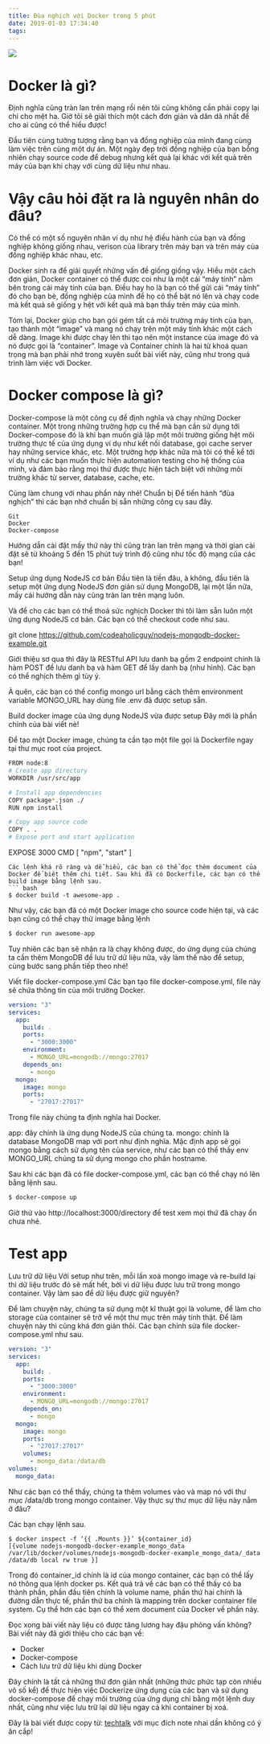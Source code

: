 ```yaml
---
title: Đùa nghịch với Docker trong 5 phút
date: 2019-01-03 17:34:40
tags:
---
```

![](/images/docker_logo.png)
# Docker là gì?
Định nghĩa cũng tràn lan trên mạng rồi nên tôi cũng không cần phải copy lại chi cho mệt ha. Giờ tôi sẽ giải thích một cách đơn giản và dân dã nhất để cho ai cũng có thể hiểu được!

Đầu tiên cùng tưởng tượng rằng bạn và đồng nghiệp của mình đang cùng làm việc trên cùng một dự án. Một ngày đẹp trời đồng nghiệp của bạn bỗng nhiên chạy source code để debug nhưng kết quả lại khác với kết quả trên máy của bạn khi chạy với cùng dữ liệu như nhau.

# Vậy câu hỏi đặt ra là nguyên nhân do đâu?

Có thể có một số nguyên nhân ví dụ như hệ điều hành của bạn và đồng nghiệp không giống nhau, verison của library trên máy bạn và trên máy của đồng nghiệp khác nhau, etc.

Docker sinh ra để giải quyết những vấn đề giống giống vậy. Hiểu một cách đơn giản, Docker container có thể được coi như là một cái “máy tính” nằm bên trong cái máy tính của bạn. Điều hay ho là bạn có thể gửi cái “máy tính” đó cho bạn bè, đồng nghiệp của mình để họ có thể bật nó lên và chạy code mà kết quả sẽ giống y hệt với kết quả mà bạn thấy trên máy của mình.

Tóm lại, Docker giúp cho bạn gói gém tất cả môi trường máy tính của bạn, tạo thành một “image” và mang nó chạy trên một máy tính khác một cách dễ dàng. Image khi được chạy lên thì tạo nên một instance của image đó và nó được gọi là “container”. Image và Container chính là hai từ khoá quan trọng mà bạn phải nhớ trong xuyên suốt bài viết này, cũng như trong quá trình làm việc với Docker.

# Docker compose là gì?
Docker-compose là một công cụ để định nghĩa và chạy những Docker container. Một trong những trường hợp cụ thể mà bạn cần sử dụng tới Docker-compose đó là khi bạn muốn giả lập một môi trường giống hệt môi trường thực tế của ứng dụng ví dụ như kết nối database, gọi cache server hay những service khác, etc. Một trường hợp khác nữa mà tôi có thể kể tới ví dụ như các bạn muốn thực hiện automation testing cho hệ thống của mình, và đảm bảo rằng mọi thứ được thực hiện tách biệt với những môi trường khác từ server, database, cache, etc.

Cùng làm chung với nhau phần này nhé!
Chuẩn bị
Để tiến hành “đùa nghịch” thì các bạn nhớ chuẩn bị sẵn những công cụ sau đây.
```
Git
Docker
Docker-compose
```
Hướng dẫn cài đặt mấy thứ này thì cũng tràn lan trên mạng và thời gian cài đặt sẽ từ khoảng 5 đến 15 phút tuỳ trình độ cũng như tốc độ mạng của các bạn!

Setup ứng dụng NodeJS cơ bản
Đầu tiên là tiền đâu, à không, đầu tiên là setup một ứng dụng NodeJS đơn giản sử dụng MongoDB, lại một lần nữa, mấy cái hướng dẫn này cũng tràn lan trên mạng luôn.

Và để cho các bạn có thể thoả sức nghịch Docker thì tôi làm sẵn luôn một ứng dụng NodeJS cơ bản. Các bạn có thể checkout code như sau.

git clone https://github.com/codeaholicguy/nodejs-mongodb-docker-example.git

Giới thiệu sơ qua thì đây là RESTful API lưu danh bạ gồm 2 endpoint chính là hàm POST để lưu danh bạ và hàm GET để lấy danh bạ (như hình). Các bạn có thể nghịch thêm gì tùy ý.

À quên, các bạn có thể config mongo url bằng cách thêm environment variable MONGO_URL hay dùng file .env đã được setup sẵn.

Build docker image của ứng dụng NodeJS vừa được setup
Đây mới là phần chính của bài viết nè!

Để tạo một Docker image, chúng ta cần tạo một file gọi là Dockerfile ngay tại thư mục root của project.


``` bash
FROM node:8
# Create app directory
WORKDIR /usr/src/app

# Install app dependencies
COPY package*.json ./
RUN npm install

# Copy app source code
COPY . .
# Expose port and start application
```
EXPOSE 3000
CMD [ "npm", "start" ]
```
Các lệnh khá rõ ràng và dễ hiểu, các bạn có thể đọc thêm document của Docker để biêt thêm chi tiết. Sau khi đã có Dockerfile, các bạn có thể build image bằng lệnh sau.
``` bash
$ docker build -t awesome-app .
```
Như vậy, các bạn đã có một Docker image cho source code hiện tại, và các bạn cũng có thể chạy thử image bằng lệnh
``` bash
$ docker run awesome-app
```
Tuy nhiên các bạn sẽ nhận ra là chạy không được, do ứng dụng của chúng ta cần thêm MongoDB để lưu trữ dữ liệu nữa, vậy làm thế nào để setup, cùng bước sang phần tiếp theo nhé!

Viết file docker-compose.yml
Các bạn tạo file docker-compose.yml, file này sẽ chứa thông tin của môi trường Docker.

``` yml
version: "3"
services:
  app:
    build: .
    ports:
      - "3000:3000"
    environment:
      - MONGO_URL=mongodb://mongo:27017
    depends_on:
      - mongo
  mongo:
    image: mongo
    ports:
      - "27017:27017"

 ```
Trong file này chúng ta định nghĩa hai Docker.

app: đây chính là ứng dụng NodeJS của chúng ta.
mongo: chính là database MongoDB map với port như định nghĩa.
Mặc định app sẽ gọi mongo bằng cách sử dụng tên của service, như các bạn có thể thấy env MONGO_URL chúng ta sử dụng mongo cho phần hostname.

Sau khi các bạn đã có file docker-compose.yml, các bạn có thể chạy nó lên bằng lệnh sau.
``` bash
$ docker-compose up
```
Giờ thử vào http://localhost:3000/directory để test xem mọi thứ đã chạy ổn chưa nhé.

# Test app

Lưu trữ dữ liệu
Với setup như trên, mỗi lần xoá mongo image và re-build lại thì dữ liệu trước đó sẽ mất hết, bởi vì dữ liệu được lưu trữ trong mongo container. Vậy làm sao để dữ liệu được giữ nguyên?

Để làm chuyện này, chúng ta sử dụng một kĩ thuật gọi là volume, để làm cho storage của container sẽ trở về một thư mục trên máy tính thật. Để làm chuyện này thì cũng khá đơn giản thôi. Các bạn chỉnh sửa file docker-compose.yml như sau.

``` yml
version: "3"
services:
  app:
    build: .
    ports:
      - "3000:3000"
    environment:
      - MONGO_URL=mongodb://mongo:27017
    depends_on:
      - mongo
  mongo:
    image: mongo
    ports:
      - "27017:27017"
    volumes:
      - mongo_data:/data/db
volumes:
  mongo_data:
 ```
Như các bạn có thể thấy, chúng ta thêm volumes vào và map nó với thư mục /data/db trong mongo container. Vậy thực sự thư mục dữ liệu này nằm ở đâu?

Các bạn chạy lệnh sau.
```
$ docker inspect -f ‘{{ .Mounts }}’ ${container_id}
[{volume nodejs-mongodb-docker-example_mongo_data /var/lib/docker/volumes/nodejs-mongodb-docker-example_mongo_data/_data /data/db local rw true }]
```
Trong đó container_id chính là id của mongo container, các bạn có thể lấy nó thông qua lệnh docker ps. Kết quả trả về các bạn có thể thấy có ba thành phần, phần đầu tiên chính là volume name, phần thứ hai chính là đường dẫn thực tế, phần thứ ba chính là mapping trên docker container file system. Cụ thể hơn các bạn có thể xem document của Docker về phần này.

Đọc xong bài viết này liệu có được tăng lương hay đậu phỏng vấn không?
Bài viết này đã giới thiệu cho các bạn về:

- Docker
- Docker-compose
- Cách lưu trữ dữ liệu khi dùng Docker

Đây chính là tất cả những thứ đơn giản nhất (những thức phức tạp còn nhiều vô số kể) để thực hiện việc Dockerize ứng dụng của các bạn và sử dụng docker-compose để chạy môi trường của ứng dụng chỉ bằng một lệnh duy nhất, cũng như việc lưu trữ lại dữ liệu ngay cả khi container bị xoá.

 Đây là bài viết được copy từ: [techtalk](https://techtalk.vn/dua-nghich-voi-docker-trong-5-phut.html) với mục đích note nhai dần không có ý ăn cắp!